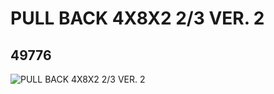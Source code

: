 # PULL BACK 4X8X2 2/3 VER. 2
## 49776
![PULL BACK 4X8X2 2/3 VER. 2](https://lc-www-live-s.legocdn.com/media/bricks/5/2/4212899.jpg)